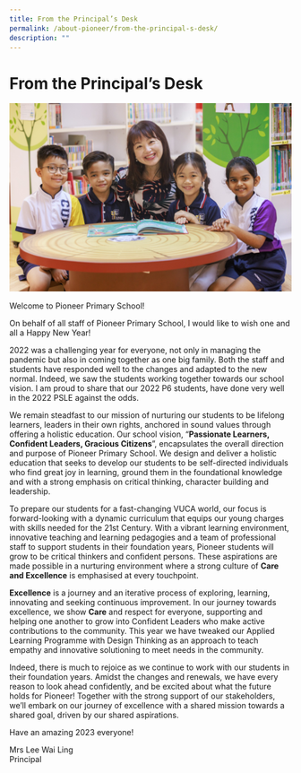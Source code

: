 ```yaml
---
title: From the Principal’s Desk
permalink: /about-pioneer/from-the-principal-s-desk/
description: ""
---
```

# From the Principal’s Desk


![](/images/PPS2021%20Photoshoot%2026%20of%2031.jpg)

Welcome to Pioneer Primary School! 

On behalf of all staff of Pioneer Primary School, I would like to wish one and all a Happy New Year!

2022 was a challenging year for everyone, not only in managing the pandemic but also in coming together as one big family. Both the staff and students have responded well to the changes and adapted to the new normal. Indeed, we saw the students working together towards our school vision. I am proud to share that our 2022 P6 students, have done very well in the 2022 PSLE against the odds.

We remain steadfast to our mission of nurturing our students to be lifelong learners, leaders in their own rights, anchored in sound values through offering a holistic education. Our school vision, “**Passionate Learners, Confident Leaders, Gracious Citizens**”, encapsulates the overall direction and purpose of Pioneer Primary School. We design and deliver a holistic education that seeks to develop our students to be self-directed individuals who find great joy in learning, ground them in the foundational knowledge and with a strong emphasis on critical thinking, character building and leadership. 

To prepare our students for a fast-changing VUCA world, our focus is forward-looking with a dynamic curriculum that equips our young charges with skills needed for the 21st Century. With a vibrant learning environment, innovative teaching and learning pedagogies and a team of professional staff to support students in their foundation years, Pioneer students will grow to be critical thinkers and confident persons. These aspirations are made possible in a nurturing environment where a strong culture of **Care and Excellence** is emphasised at every touchpoint.

**Excellence** is a journey and an iterative process of exploring, learning, innovating and seeking continuous improvement. In our journey towards excellence, we show **Care** and respect for everyone, supporting and helping one another to grow into Confident Leaders who make active contributions to the community. This year we have tweaked our Applied Learning Programme with Design Thinking as an approach to teach empathy and innovative solutioning to meet needs in the community.

Indeed, there is much to rejoice as we continue to work with our students in their foundation years. Amidst the changes and renewals, we have every reason to look ahead confidently, and be excited about what the future holds for Pioneer! Together with the strong support of our stakeholders, we’ll embark on our journey of excellence with a shared mission towards a shared goal, driven by our shared aspirations.

Have an amazing 2023 everyone!

Mrs Lee Wai Ling <br />
Principal